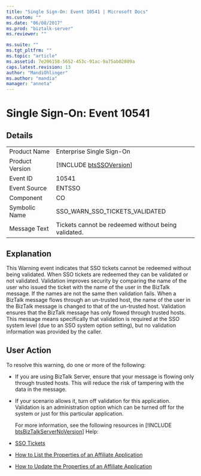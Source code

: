```yaml
---
title: "Single Sign-On: Event 10541 | Microsoft Docs"
ms.custom: ""
ms.date: "06/08/2017"
ms.prod: "biztalk-server"
ms.reviewer: ""

ms.suite: ""
ms.tgt_pltfrm: ""
ms.topic: "article"
ms.assetid: 7e206158-5652-453c-91ac-9a75ab02809a
caps.latest.revision: 13
author: "MandiOhlinger"
ms.author: "mandia"
manager: "anneta"
---
```

# Single Sign-On: Event 10541
## Details  

|                 |                                                             |
|-----------------|-------------------------------------------------------------|
|  Product Name   |                  Enterprise Single Sign-On                  |
| Product Version | [!INCLUDE [btsSSOVersion](../includes/btsssoversion-md.md)] |
|    Event ID     |                            10541                            |
|  Event Source   |                           ENTSSO                            |
|    Component    |                             CO                              |
|  Symbolic Name  |               SSO_WARN_SSO_TICKETS_VALIDATED                |
|  Message Text   |     Tickets cannot be redeemed without being validated.     |

## Explanation  
 This Warning event indicates that SSO tickets cannot be redeemed without being validated. When SSO tickets are redeemed they can be validated or not validated. Validation improves security by comparing the name of the user who issued the ticket with the name of the user in the BizTalk message. If the names are not the same then validation fails. When a BizTalk message flows through an un-trusted host, the name of the user in the BizTalk message is changed to that of the un-trusted host. Validation ensures that the BizTalk message has only flowed through trusted hosts. This message means specifically that validation is required at the SSO system level (due to an SSO system option setting), but no validation information was provided by the caller.  

## User Action  
 To resolve this warning, do one or more of the following:  

- If you are using BizTalk Server, ensure that your message is flowing only through trusted hosts. This will reduce the risk of tampering with the data in the message.  

- If your scenario allows it, turn off validation for this application. Validation is an administration option which can be turned off for the system or just for this particular application.  

  For more information, see the following resources in [!INCLUDE [btsBizTalkServerNoVersion](../includes/btsbiztalkservernoversion-md.md)] Help:  

- [SSO Tickets](../core/sso-tickets.md)  

- [How to List the Properties of an Affiliate Application](../core/how-to-list-the-properties-of-an-affiliate-application.md)  

- [How to Update the Properties of an Affiliate Application](../core/how-to-update-the-properties-of-an-affiliate-application.md)
